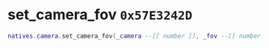 # set_camera_fov `0x57E3242D`

```lua
natives.camera.set_camera_fov(_camera --[[ number ]], _fov --[[ number ]])
```
